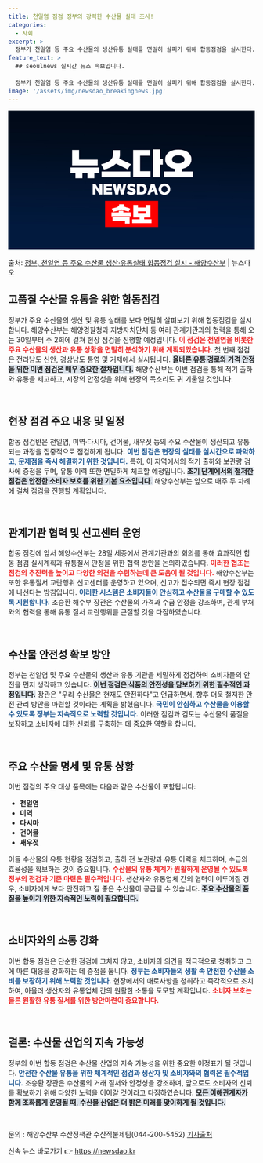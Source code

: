 ```yaml
---
title: 천일염 점검 정부의 강력한 수산물 실태 조사!
categories:
  - 사회
excerpt: >
  정부가 천일염 등 주요 수산물의 생산유통 실태를 면밀히 살피기 위해 합동점검을 실시한다. 해양수산부는 해양경…
feature_text: >
  ## seoulnews 실시간 뉴스 속보입니다.

  정부가 천일염 등 주요 수산물의 생산유통 실태를 면밀히 살피기 위해 합동점검을 실시한다. 해양수산부는 해양경…
image: '/assets/img/newsdao_breakingnews.jpg'
---
```


![뉴스다오 속보](/assets/img/newsdao_breakingnews.jpg)

<p>출처: <a href="https://newsdao.kr/1729" rel="dofollow">정부, 천일염 등 주요 수산물 생산·유통실태 합동점검 실시 - 해양수산부</a> | 뉴스다오</p>

<h2 data-ke-size="size26">고품질 수산물 유통을 위한 합동점검</h2>

<p data-ke-size="size16">정부가 주요 수산물의 생산 및 유통 실태를 보다 면밀히 살펴보기 위해 합동점검을 실시합니다. 해양수산부는 해양경찰청과 지방자치단체 등 여러 관계기관과의 협력을 통해 오는 30일부터 주 2회에 걸쳐 현장 점검을 진행할 예정입니다. <b><span style="color: #ee2323;">이 점검은 천일염을 비롯한 주요 수산물의 생산과 유통 상황을 면밀히 분석하기 위해 계획되었습니다.</span></b> 첫 번째 점검은 전라남도 신안, 경상남도 통영 및 거제에서 실시됩니다. <b><span style="background-color: #21538527;">올바른 유통 경로와 가격 안정을 위한 이번 점검은 매우 중요한 절차입니다.</span></b> 해양수산부는 이번 점검을 통해 적기 출하와 유통을 제고하고, 시장의 안정성을 위해 현장의 목소리도 귀 기울일 것입니다.</p>

<p data-ke-size="size16">&nbsp;</p>

<h2 data-ke-size="size26">현장 점검 주요 내용 및 일정</h2>

<p data-ke-size="size16">합동 점검반은 천일염, 미역·다시마, 건어물, 새우젓 등의 주요 수산물이 생산되고 유통되는 과정을 집중적으로 점검하게 됩니다. <b><span style="color: #1a5490;">이번 점검은 현장의 실태를 실시간으로 파악하고, 문제점을 즉시 해결하기 위한 것입니다.</span></b> 특히, 이 지역에서의 적기 출하와 보관량 검사에 중점을 두며, 유통 이력 또한 면밀하게 체크할 예정입니다. <b><span style="background-color: #21538527;">초기 단계에서의 철저한 점검은 안전한 소비자 보호를 위한 기본 요소입니다.</span></b> 해양수산부는 앞으로 매주 두 차례에 걸쳐 점검을 진행할 계획입니다.</p>

<p data-ke-size="size16">&nbsp;</p>

<h2 data-ke-size="size26">관계기관 협력 및 신고센터 운영</h2>

<p data-ke-size="size16">합동 점검에 앞서 해양수산부는 28일 세종에서 관계기관과의 회의를 통해 효과적인 합동 점검 실시계획과 유통질서 안정을 위한 협력 방안을 논의하였습니다. <b><span style="color: #ee2323;">이러한 협조는 점검의 추진력을 높이고 다양한 의견을 수렴하는데 큰 도움이 될 것입니다.</span></b> 해양수산부는 또한 유통질서 교란행위 신고센터를 운영하고 있으며, 신고가 접수되면 즉시 현장 점검에 나선다는 방침입니다. <b><span style="color: #1a5490;">이러한 시스템은 소비자들이 안심하고 수산물을 구매할 수 있도록 지원합니다.</span></b> 조승환 해수부 장관은 수산물의 가격과 수급 안정을 강조하며, 관계 부처와의 협력을 통해 유통 질서 교란행위를 근절할 것을 다짐하였습니다.</p>

<p data-ke-size="size16">&nbsp;</p>

<h2 data-ke-size="size26">수산물 안전성 확보 방안</h2>

<p data-ke-size="size16">정부는 천일염 및 주요 수산물의 생산과 유통 기관을 세밀하게 점검하여 소비자들의 안전을 먼저 생각하고 있습니다. <b><span style="background-color: #21538527;">이번 점검은 식품의 안전성을 담보하기 위한 필수적인 과정입니다.</span></b> 장관은 "우리 수산물은 현재도 안전하다"고 언급하면서, 향후 더욱 철저한 안전 관리 방안을 마련할 것이라는 계획을 밝혔습니다. <b><span style="color: #1a5490;">국민이 안심하고 수산물을 이용할 수 있도록 정부는 지속적으로 노력할 것입니다.</span></b> 이러한 점검과 검토는 수산물의 품질을 보장하고 소비자에 대한 신뢰를 구축하는 데 중요한 역할을 합니다.</p>

<p data-ke-size="size16">&nbsp;</p>

<h2 data-ke-size="size26">주요 수산물 명세 및 유통 상황</h2>

<p data-ke-size="size16">이번 점검의 주요 대상 품목에는 다음과 같은 수산물이 포함됩니다:</p>

<ul>
<li><b>천일염</b></li>
<li><b>미역</b></li>
<li><b>다시마</b></li>
<li><b>건어물</b></li>
<li><b>새우젓</b></li>
</ul>

<p data-ke-size="size16">이들 수산물의 유통 현황을 점검하고, 출하 전 보관량과 유통 이력을 체크하며, 수급의 효율성을 확보하는 것이 중요합니다. <b><span style="color: #ee2323;">수산물의 유통 체계가 원활하게 운영될 수 있도록 정부의 점검과 기준 마련은 필수적입니다.</span></b> 생산자와 유통업체 간의 협력이 이루어질 경우, 소비자에게 보다 안전하고 질 좋은 수산물이 공급될 수 있습니다. <b><span style="background-color: #21538527;">주요 수산물의 품질을 높이기 위한 지속적인 노력이 필요합니다.</span></b></p>

<p data-ke-size="size16">&nbsp;</p>

<h2 data-ke-size="size26">소비자와의 소통 강화</h2>

<p data-ke-size="size16">이번 합동 점검은 단순한 점검에 그치지 않고, 소비자의 의견을 적극적으로 청취하고 그에 따른 대응을 강화하는 데 중점을 둡니다. <b><span style="color: #1a5490;">정부는 소비자들의 생활 속 안전한 수산물 소비를 보장하기 위해 노력할 것입니다.</span></b> 현장에서의 애로사항을 청취하고 즉각적으로 조치하여, 아울러 생산자와 유통업체 간의 원활한 소통을 도모할 계획입니다. <b><span style="color: #ee2323;">소비자 보호는 물론 원활한 유통 질서를 위한 방안마련이 중요합니다.</span></b></p>

<p data-ke-size="size16">&nbsp;</p> 

<h2 data-ke-size="size26">결론: 수산물 산업의 지속 가능성</h2>

<p data-ke-size="size16">정부의 이번 합동 점검은 수산물 산업의 지속 가능성을 위한 중요한 이정표가 될 것입니다. <b><span style="color: #1a5490;">안전한 수산물 유통을 위한 체계적인 점검과 생산자 및 소비자와의 협력은 필수적입니다.</span></b> 조승환 장관은 수산물의 거래 질서와 안정성을 강조하며, 앞으로도 소비자의 신뢰를 확보하기 위해 다양한 노력을 이어갈 것이라고 다짐하였습니다. <b><span style="background-color: #21538527;">모든 이해관계자가 함께 조화롭게 운영될 때, 수산물 산업은 더 밝은 미래를 맞이하게 될 것입니다.</span></b></p>

<p data-ke-size="size16">&nbsp;</p>

<p data-ke-size="size16">문의 : 해양수산부 수산정책관 수산직불제팀(044-200-5452) <a href="https://newsdao.kr/1729">기사출처</a></p> 

신속 뉴스 바로가기 👉 <a href="https://newsdao.kr" rel="dofollow">https://newsdao.kr</a>


